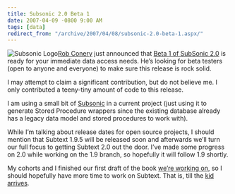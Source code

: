 ```yaml
---
title: Subsonic 2.0 Beta 1
date: 2007-04-09 -0800 9:00 AM
tags: [data]
redirect_from: "/archive/2007/04/08/subsonic-2.0-beta-1.aspx/"
---
```


![Subsonic
Logo](https://haacked.com/images/haacked_com/WindowsLiveWriter/Subsonic2.0Beta1_D1CC/subsoniclogo4.png)[Rob
Conery](http://blog.wekeroad.com/ "Rob Conery") just announced that
[Beta 1 of SubSonic
2.0](http://blog.wekeroad.com/archive/2007/04/09/SubSonic-2.0-Beta-1-is-Ready.aspx "Subsonic 2.0 Beta 1")
is ready for your immediate data access needs. He’s looking for beta
testers (open to anyone and everyone) to make sure this release is rock
solid.

I may attempt to claim a significant contribution, but do not believe
me. I only contributed a teeny-tiny amount of code to this release.

I am using a small bit of
[Subsonic](http://www.codeplex.com/actionpack "Subsonic on CodePlex") in
a current project (just using it to generate Stored Procedure wrappers
since the existing database already has a legacy data model and stored
procedures to work with).

While I’m talking about release dates for open source projects, I should
mention that Subtext 1.9.5 will be released soon and afterwards we’ll
turn our full focus to getting Subtext 2.0 out the door. I’ve made some
progress on 2.0 while working on the 1.9 branch, so hopefully it will
follow 1.9 shortly.

My cohorts and I finished our first draft of the book [we’re working
on](https://haacked.com/archive/2006/11/19/writing_a_book.aspx "Writing a Book"),
so I should hopefully have more time to work on Subtext. That is, till
the [kid
arrives](https://haacked.com/archive/2006/11/05/World_Domination_Phase_1_Commenced.aspx "World Domination Phase 1").


